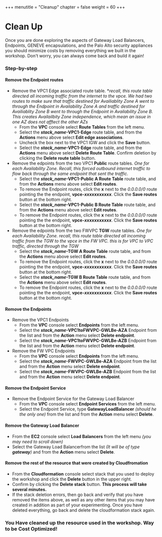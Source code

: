 +++
menutitle = "Cleanup"
chapter = false
weight = 60
+++

# Clean Up
Once you are done exploring the aspects of Gateway Load Balancers, Endpoints, GENEVE encapsulations, and the Palo Alto security appliances you should minimize costs by removing everything we built in the workshop. Don't worry, you can always come back and build it again!

### Step-by-step

#### Remove the Endpoint routes
- Remove the VPC1 Edge associated route table. **recall, this route table directed all incoming traffic from the internet to the vpce. We had two routes to make sure that traffic destined for Availiablity Zone A went to through the Endpoint in Availability Zone A and traffic destined for Availiablity Zone B went to through the Endpoint in Availability Zone B. This creates Availailbity Zone independence, which mean an issue  in one AZ does not afftect the other AZs*
  - From the **VPC** console select **Route Tables** from the left menu.
  - Select the ***stack_name*-VPC1-Edge** route table, and from the **Actions** menu above select **Edit edge associations**.
  - Uncheck the box next to the VPC1 IGW and click the **Save** button.
  - Select the ***stack_name*-VPC1-Edge** route table, and from the **Actions** menu above select **Delete Route Table**. Confirm deletion by clicking the **Delete route table** button. 
- Remove the edpoints from the two VPC1 **Public** route tables. *One for each Availability Zone.* *Recall, this forced outbound internet traffic to flow back through the same endpoint that sent the traffic.*
  - Select the ***stack_name*-VPC1-Public A Route Table** route table, and from the **Actions** menu above select **Edit routes**.
  - To remove the Endpoint routes, click the **x** next to the *0.0.0.0/0* route pointing the the endpoint, **vpce-*xxxxxxxxxxx***. Click the **Save routes** button at the bottom right.
  - Select the ***stack_name*-VPC1-Public B Route Table** route table, and from the **Actions** menu above select **Edit routes**.
  - To remove the Endpoint routes, click the **x** next to the *0.0.0.0/0* route pointing the the endpoint, **vpce-*xxxxxxxxxxx***. Click the **Save routes** button at the bottom right.
- Remove the edpoints from the two FWVPC **TGW** route tables. *One for each Availability Zone.* *recall, this route table directed all incoming traffic from the TGW to the vpce in the FW VPC. this is for VPC to VPC traffic, directed through the TGW*
  - Select the ***stack_name*-TGW A Route Table** route table, and from the **Actions** menu above select **Edit routes**.
  - To remove the Endpoint routes, click the **x** next to the *0.0.0.0/0* route pointing the the endpoint, **vpce-*xxxxxxxxxxx***. Click the **Save routes** button at the bottom right.
  - Select the ***stack_name*-TGW B Route Table** route table, and from the **Actions** menu above select **Edit routes**.
  - To remove the Endpoint routes, click the **x** next to the *0.0.0.0/0* route pointing the the endpoint, **vpce-*xxxxxxxxxxx***. Click the **Save routes** button at the bottom right.

#### Remove the Endpoints
- Remove the VPC1 Endpoints
  - From the **VPC** console select **Endpoints** from the left menu.
  - Select the ***stack_name*-VPC1toFWVPC-GWLBe-AZA** Endpoint from the list and from the **Action** menu select **Delete endpoint**.
  - Select the ***stack_name*-VPC1toFWVPC-GWLBe-AZB** Endpoint from the list and from the **Action** menu select **Delete endpoint**.
- Remove the FW VPC Endpoints
  - From the **VPC** console select **Endpoints** from the left menu.
  - Select the ***stack_name*-FWVPC-GWLBe-AZA** Endpoint from the list and from the **Action** menu select **Delete endpoint**.
  - Select the ***stack_name*-FWVPC-GWLBe-AZB** Endpoint from the list and from the **Action** menu select **Delete endpoint**.
#### Remove the Endpoint Service
- Remove the Endpoint Service for the Gateway Load Balancer
  - From the **VPC** console select **Endpoint Services** from the left menu.
  - Select the Endpoint Service, type **GatewayLoadBalancer** *(should he the only one)* from the list and from the **Action** menu select **Delete**.

#### Remove the Gateway Load Balancer
- From the **EC2** console select **Load Balancers** from the left menu *(you may need to scroll down)*
- Select the Gateway Load Balancerfrom the list *(It will be of type **gateway**)* and from the **Action** menu select **Delete**.

#### Remove the rest of the resource that were created by Cloudfromation
- From the **Cloudformation** console select stack that you used to deploy the workshop and click the **Delete** button in the upper right.
- Confirm by clicking the **Delete stack** button. **This process will take several minutes.**
- If the stack deletion errors, then go back and verify that you have removed the items above, as well as any other items that you may have created in addition as part of your experimenting. Once you have deleted everything, go back and delete the cloudformation stack again.


### You Have cleaned up the resource used in the workshop. Way to be Cost Optimized!







